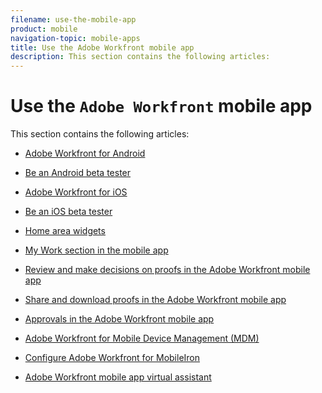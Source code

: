 ```yaml
---
filename: use-the-mobile-app
product: mobile
navigation-topic: mobile-apps
title: Use the Adobe Workfront mobile app
description: This section contains the following articles:
---
```


# Use the `Adobe Workfront` mobile app

This section contains the following articles:

* [Adobe Workfront for Android](../../../workfront-basics/mobile-apps/using-the-workfront-mobile-app/workfront-for-android.md) 
* [Be an Android beta tester](../../../workfront-basics/mobile-apps/using-the-workfront-mobile-app/android-beta-tester.md) 
* [Adobe Workfront for iOS](../../../workfront-basics/mobile-apps/using-the-workfront-mobile-app/workfront-for-ios.md) 
* [Be an iOS beta tester](../../../workfront-basics/mobile-apps/using-the-workfront-mobile-app/ios-beta-tester.md) 
* [Home area widgets](../../../workfront-basics/mobile-apps/using-the-workfront-mobile-app/home-area-widgets-mobile.md) 
* [My Work section in the mobile app](../../../workfront-basics/mobile-apps/using-the-workfront-mobile-app/my-work-section-mobile.md) 
* [Review and make decisions on proofs in the Adobe Workfront mobile app](../../../workfront-basics/mobile-apps/using-the-workfront-mobile-app/work-with-proofs-in-mobile-app.md) 
* [Share and download proofs in the Adobe Workfront mobile app](../../../workfront-basics/mobile-apps/using-the-workfront-mobile-app/share-proofs-mobile.md)

  <!--
  Comment on proofs in the Adobe Workfront mobile app
  -->

* [Approvals in the Adobe Workfront mobile app](../../../workfront-basics/mobile-apps/using-the-workfront-mobile-app/approvals-in-mobile-app.md) 
* [Adobe Workfront for Mobile Device Management (MDM)](../../../workfront-basics/mobile-apps/using-the-workfront-mobile-app/wf-mdm.md) 
* [Configure Adobe Workfront for MobileIron](../../../workfront-basics/mobile-apps/using-the-workfront-mobile-app/wf-mobileiron-configs.md) 
* [Adobe Workfront mobile app virtual assistant](../../../workfront-basics/mobile-apps/using-the-workfront-mobile-app/wf-mobile-virtual-assistant.md)

